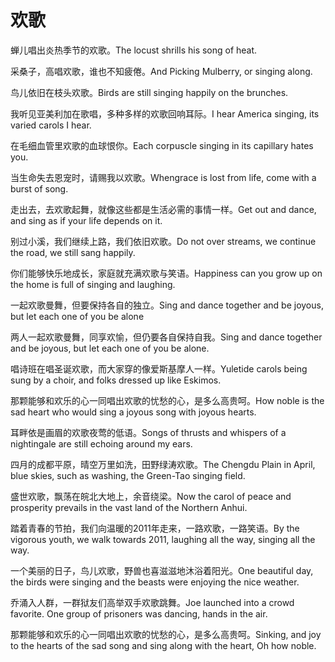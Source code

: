 # 欢歌

<p><span class="chinese">蝉儿唱出炎热季节的欢歌。</span><span class="english">The locust shrills his song of heat.</span></p>

<p><span class="chinese">采桑子，高唱欢歌，谁也不知疲倦。</span><span class="english">And Picking Mulberry, or singing along.</span></p>

<p><span class="chinese">鸟儿依旧在枝头欢歌。</span><span class="english">Birds are still singing happily on the brunches.</span></p>

<p><span class="chinese">我听见亚美利加在歌唱，多种多样的欢歌回响耳际。</span><span class="english">I hear America singing, its varied carols I hear.</span></p>

<p><span class="chinese">在毛细血管里欢歌的血球恨你。</span><span class="english">Each corpuscle singing in its capillary hates you.</span></p>

<p><span class="chinese">当生命失去恩宠时，请赐我以欢歌。</span><span class="english">Whengrace is lost from life, come with a burst of song.</span></p>

<p><span class="chinese">走出去，去欢歌起舞，就像这些都是生活必需的事情一样。</span><span class="english">Get out and dance, and sing as if your life depends on it.</span></p>

<p><span class="chinese">别过小溪，我们继续上路，我们依旧欢歌。</span><span class="english">Do not over streams, we continue the road, we still sang happily.</span></p>

<p><span class="chinese">你们能够快乐地成长，家庭就充满欢歌与笑语。</span><span class="english">Happiness can you grow up on the home is full of singing and laughing.</span></p>

<p><span class="chinese">一起欢歌曼舞，但要保持各自的独立。</span><span class="english">Sing and dance together and be joyous, but let each one of you be alone</span></p>

<p><span class="chinese">两人一起欢歌曼舞，同享欢愉，但仍要各自保持自我。</span><span class="english">Sing and dance together and be joyous, but let each one of you be alone.</span></p>

<p><span class="chinese">唱诗班在唱圣诞欢歌，而大家穿的像爱斯基摩人一样。</span><span class="english">Yuletide carols being sung by a choir, and folks dressed up like Eskimos.</span></p>

<p><span class="chinese">那颗能够和欢乐的心一同唱出欢歌的忧愁的心，是多么高贵呵。</span><span class="english">How noble is the sad heart who would sing a joyous song with joyous hearts.</span></p>

<p><span class="chinese">耳畔依是画眉的欢歌夜莺的低语。</span><span class="english">Songs of thrusts and whispers of a nightingale are still echoing around my ears.</span></p>

<p><span class="chinese">四月的成都平原，晴空万里如洗，田野绿涛欢歌。</span><span class="english">The Chengdu Plain in April, blue skies, such as washing, the Green-Tao singing field.</span></p>

<p><span class="chinese">盛世欢歌，飘荡在皖北大地上，余音绕梁。</span><span class="english">Now the carol of peace and prosperity prevails in the vast land of the Northern Anhui.</span></p>

<p><span class="chinese">踏着青春的节拍，我们向温暖的2011年走来，一路欢歌，一路笑语。</span><span class="english">By the vigorous youth, we walk towards 2011, laughing all the way, singing all the way.</span></p>

<p><span class="chinese">一个美丽的日子，鸟儿欢歌，野兽也喜滋滋地沐浴着阳光。</span><span class="english">One beautiful day, the birds were singing and the beasts were enjoying the nice weather.</span></p>

<p><span class="chinese">乔涌入人群，一群狱友们高举双手欢歌跳舞。</span><span class="english">Joe launched into a crowd favorite. One group of prisoners was dancing, hands in the air.</span></p>

<p><span class="chinese">那颗能够和欢乐的心一同唱出欢歌的忧愁的心，是多么高贵呵。</span><span class="english">Sinking, and joy to the hearts of the sad song and sing along with the heart, Oh how noble.</span></p>

